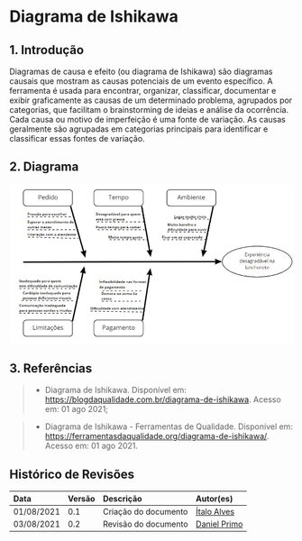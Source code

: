# Diagrama de Ishikawa

## 1. Introdução

Diagramas de causa e efeito (ou diagrama de Ishikawa) são diagramas causais que mostram as causas potenciais de um evento específico. A ferramenta é usada para encontrar, organizar, classificar, documentar e exibir graficamente as causas de um determinado problema, agrupados por categorias, que facilitam o brainstorming de ideias e análise da ocorrência. Cada causa ou motivo de imperfeição é uma fonte de variação. As causas geralmente são agrupadas em categorias principais para identificar e classificar essas fontes de variação.

## 2. Diagrama
[![Imagem01](../../../assets/img/seminario1/ishikawa/ishikawa.jpg)](../../../assets/img/seminario1/ishikawa/ishikawa.jpg)


## 3. Referências

> - Diagrama de Ishikawa. Disponível em: https://blogdaqualidade.com.br/diagrama-de-ishikawa. Acesso em: 01 ago 2021;

> - Diagrama de Ishikawa - Ferramentas de Qualidade. Disponível em: https://ferramentasdaqualidade.org/diagrama-de-ishikawa/. Acesso em: 01 ago 2021.

## Histórico de Revisões

| Data       | Versão | Descrição            | Autor(es)                                    |
| :--------- | :----- | :------------------- | :------------------------------------------- |
| 01/08/2021 | 0.1    | Criação do documento | [Ítalo Alves](https://github.com/alvesitalo) |
| 03/08/2021 | 0.2    | Revisão do documento | [Daniel Primo](https://github.com/danieldagerom) |
